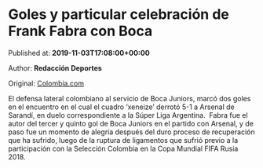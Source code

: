 
# Goles y particular celebración de Frank Fabra con Boca

Published at: **2019-11-03T17:08:00+00:00**

Author: **Redacción Deportes**

Original: [Colombia.com](https://www.colombia.com/futbol/colombianos-en-el-exterior/super-liga-argentina-boca-juniors-gustavo-alfaro-arsenal-de-sarandi-frank-fabra-246396)

El defensa lateral colombiano al servicio de Boca Juniors, marcó dos goles en el encuentro en el cual el cuadro ‘xeneize’ derrotó 5-1 a Arsenal de Sarandí, en duelo correspondiente a la Súper Liga Argentina. 
Fabra fue el autor del tercer y quinto gol de Boca Juniors en el partido con Arsenal, y de paso fue un momento de alegría después del duro proceso de recuperación que ha sufrido, luego de la ruptura de ligamentos que sufrió previo a la participación con la Selección Colombia en la Copa Mundial FIFA Rusia 2018.
